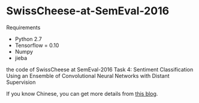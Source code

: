 # SwissCheese-at-SemEval-2016

Requirements

- Python 2.7
- Tensorflow = 0.10
- Numpy
- jieba

the code of SwissCheese at SemEval-2016 Task 4: Sentiment Classification Using an Ensemble of Convolutional Neural Networks with Distant Supervision

If you know Chinese, you can get more details from [this blog](http://www.jianshu.com/p/4bb889f88632).

